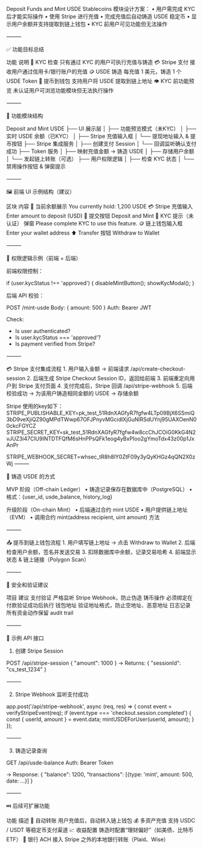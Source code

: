 Deposit Funds and Mint USDE Stablecoins 模块设计方案：
	•	用户需完成 KYC 后才能实际操作
	•	使用 Stripe 进行充值
	•	完成充值后自动铸造 USDE 稳定币
	•	显示用户余额并支持提取到链上钱包
	•	KYC 前用户可见功能但无法操作

⸻

✅ 功能目标总结

功能	说明
🔐 KYC 检查	只有通过 KYC 的用户可执行充值与铸造
💳 Stripe 支付	接收用户通过信用卡/银行账户的充值
🪙 USDE 铸造	每充值 1 美元，铸造 1 个 USDE Token
👛 提币到钱包	支持用户将 USDE 提取到链上地址
👁️ KYC 前功能预览	未认证用户可浏览功能模块但无法执行操作


⸻

🧱 功能模块结构

Deposit and Mint USDE
├── UI 展示层
│   ├── 功能预览模式（未KYC）
│   ├── 实时 USDE 余额（已KYC）
│   ├── Stripe 充值输入框
│   └── 提现地址输入 & 提币按钮
├── Stripe 集成服务
│   ├── 创建支付 Session
│   └── 回调监听确认支付成功
├── Token 服务
│   ├── 映射充值金额 -> 铸造 USDE
│   ├── 存储用户余额
│   └── 发起链上转账（可选）
├── 用户权限逻辑
│   ├── 检查 KYC 状态
│   └── 禁用操作按钮 & 弹窗提示


⸻

🖼️ 前端 UI 示例结构（建议）

区块	内容
🧾 当前余额展示	You currently hold: 1,200 USDE
💳 Stripe 充值输入	Enter amount to deposit (USD)
🔘 提交按钮	Deposit and Mint
🧠 KYC 提示（未认证）	弹窗 Please complete KYC to use this feature.
🪙 链上钱包输入框	Enter your wallet address
⬆️ Transfer 按钮	Withdraw to Wallet


⸻

🔐 权限逻辑示例（前端 + 后端）

前端权限控制：

if (user.kycStatus !== 'approved') {
  disableMintButton();
  showKycModal();
}

后端 API 校验：

POST /mint-usde
Body: { amount: 500 }
Auth: Bearer JWT

Check:
- Is user authenticated?
- Is user.kycStatus === 'approved'?
- Is payment verified from Stripe?


⸻

💳 Stripe 支付集成流程
	1.	用户输入金额 → 前端请求 /api/create-checkout-session
	2.	后端生成 Stripe Checkout Session ID，返回给前端
	3.	前端重定向用户到 Stripe 支付页面
	4.	支付完成后，Stripe 回调 /api/stripe-webhook
	5.	后端校验成功 → 为该用户铸造相同金额的 USDE → 存储余额

Stripe 使用的key如下：
STRIPE_PUBLISHABLE_KEY=pk_test_51RdnXAGfyR7fgfw4LTp09BjX6SSmiQ3bD9veXjiQZ90gMPdTWwp67OFJPnyvMGcidlXjGuNlRSdUYnj95UAXOenN00ckcFGYCZ
STRIPE_SECRET_KEY=sk_test_51RdnXAGfyR7fgfw4w8ccChJCOiG0KkG4N2vJUZ3i47ClU9INTDTFQfM6sHnPPsQFk1eog4yBxPIoo2gYmoTdx43z00p1JxAnPr

STRIPE_WEBHOOK_SECRET=whsec_tR8h8lY0ZtF09y3yQyKHGz4qQN2X0zWj
⸻

🔗 铸造 USDE 的方式

MVP 阶段（Off-chain Ledger）
	•	铸造记录保存在数据库中（PostgreSQL）
	•	格式：{user_id, usde_balance, history_log}

升级阶段（On-chain Mint）
	•	后端通过合约 mint USDE
	•	用户提供链上地址（EVM）
	•	调用合约 mint(address recipient, uint amount) 方法

⸻

📤 提币到链上钱包流程
	1.	用户填写链上地址 → 点击 Withdraw to Wallet
	2.	后端检查用户余额，签名并发送交易
	3.	扣除数据库中余额，记录交易哈希
	4.	前端显示状态 & 链上链接（Polygon Scan）

⸻

🔐 安全和验证建议

项目	建议
支付验证	严格监听 Stripe Webhook，防止伪造
铸币操作	必须绑定在付款验证成功后执行
钱包地址	验证地址格式，防止空地址、恶意地址
日志记录	所有资金动作保留 audit trail


⸻

🧪 示例 API 接口

1. 创建 Stripe Session

POST /api/stripe-session
{
  "amount": 1000
}
→ Returns: { "sessionId": "cs_test_1234" }


⸻

2. Stripe Webhook 监听支付成功

app.post('/api/stripe-webhook', async (req, res) => {
  const event = verifyStripeEvent(req);
  if (event.type === 'checkout.session.completed') {
    const { userId, amount } = event.data;
    mintUSDEForUser(userId, amount);
  }
});


⸻

3. 铸造记录查询

GET /api/usde-balance
Auth: Bearer Token

→ Response:
{
  "balance": 1200,
  "transactions": [{type: 'mint', amount: 500, date: ...}]
}


⸻

⏭️ 后续可扩展功能

功能	描述
🔄 自动转账	用户充值后，自动转入链上钱包
💰 多资产充值	支持 USDC / USDT 等稳定币支付渠道
📈 收益配置	铸造时配置“理财偏好”（如美债、比特币 ETF）
🏦 银行 ACH 接入	Stripe 之外的本地银行转账（Plaid、Wise）


